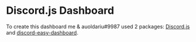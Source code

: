 # Discord.js Dashboard
To create this dashboard me & auoldariu#9987 used 2 packages:
[Discord.js](https://www.npmjs.com/package/discord.js) and [discord-easy-dashboard](https://www.npmjs.com/package/discord-easy-dashboard).
